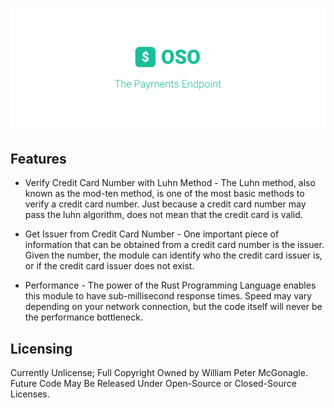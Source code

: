# ![The Payments Module](https://github.com/open-specification/payment/blob/master/.github/cover.png?raw=true)

## Features

- Verify Credit Card Number with Luhn Method
        - The Luhn method, also known as the mod-ten method, is one of the most basic methods to verify a credit card number. Just because a credit card number may pass the luhn algorithm, does not mean that the credit card is valid.

- Get Issuer from Credit Card Number
        - One important piece of information that can be obtained from a credit card number is the issuer. Given the number, the module can identify who the credit card issuer is, or if the credit card issuer does not exist.

- Performance
        - The power of the Rust Programming Language enables this module to have sub-millisecond response times. Speed may vary depending on your network connection, but the code itself will never be the performance bottleneck.

## Licensing

Currently Unlicense; Full Copyright Owned by William Peter McGonagle. Future Code May Be Released Under Open-Source or Closed-Source Licenses.
